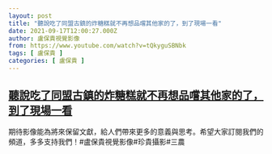 ```yaml
---
layout: post
title: "聽說吃了同盟古鎮的炸糖糕就不再想品嚐其他家的了，到了現場一看"
date: 2021-09-17T12:00:27.000Z
author: 盧保貴視覺影像
from: https://www.youtube.com/watch?v=tQkyguSBNbk
tags: [ 盧保貴 ]
categories: [ 盧保貴 ]
---
```

<!--1631880027000-->
[聽說吃了同盟古鎮的炸糖糕就不再想品嚐其他家的了，到了現場一看](https://www.youtube.com/watch?v=tQkyguSBNbk)
------

<div>
期待影像能為將來保留文獻，給人們帶來更多的意義與思考。希望大家訂閱我們的頻道，多多支持我們！#盧保貴視覺影像#珍貴攝影#三農
</div>
